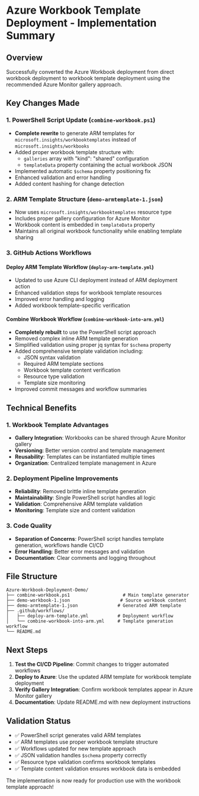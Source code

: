 # Azure Workbook Template Deployment - Implementation Summary

## Overview
Successfully converted the Azure Workbook deployment from direct workbook deployment to workbook template deployment using the recommended Azure Monitor gallery approach.

## Key Changes Made

### 1. PowerShell Script Update (`combine-workbook.ps1`)
- **Complete rewrite** to generate ARM templates for `microsoft.insights/workbooktemplates` instead of `microsoft.insights/workbooks`
- Added proper workbook template structure with:
  - `galleries` array with "kind": "shared" configuration
  - `templateData` property containing the actual workbook JSON
- Implemented automatic `$schema` property positioning fix
- Enhanced validation and error handling
- Added content hashing for change detection

### 2. ARM Template Structure (`demo-armtemplate-1.json`)
- Now uses `microsoft.insights/workbooktemplates` resource type
- Includes proper gallery configuration for Azure Monitor
- Workbook content is embedded in `templateData` property
- Maintains all original workbook functionality while enabling template sharing

### 3. GitHub Actions Workflows

#### Deploy ARM Template Workflow (`deploy-arm-template.yml`)
- Updated to use Azure CLI deployment instead of ARM deployment action
- Enhanced validation steps for workbook template resources
- Improved error handling and logging
- Added workbook template-specific verification

#### Combine Workbook Workflow (`combine-workbook-into-arm.yml`)
- **Completely rebuilt** to use the PowerShell script approach
- Removed complex inline ARM template generation
- Simplified validation using proper jq syntax for `$schema` property
- Added comprehensive template validation including:
  - JSON syntax validation
  - Required ARM template sections
  - Workbook template content verification
  - Resource type validation
  - Template size monitoring
- Improved commit messages and workflow summaries

## Technical Benefits

### 1. Workbook Template Advantages
- **Gallery Integration**: Workbooks can be shared through Azure Monitor gallery
- **Versioning**: Better version control and template management
- **Reusability**: Templates can be instantiated multiple times
- **Organization**: Centralized template management in Azure

### 2. Deployment Pipeline Improvements
- **Reliability**: Removed brittle inline template generation
- **Maintainability**: Single PowerShell script handles all logic
- **Validation**: Comprehensive ARM template validation
- **Monitoring**: Template size and content validation

### 3. Code Quality
- **Separation of Concerns**: PowerShell script handles template generation, workflows handle CI/CD
- **Error Handling**: Better error messages and validation
- **Documentation**: Clear comments and logging throughout

## File Structure
```
Azure-Workbook-Deployment-Demo/
├── combine-workbook.ps1                    # Main template generator
├── demo-workbook-1.json                   # Source workbook content
├── demo-armtemplate-1.json               # Generated ARM template
├── .github/workflows/
│   ├── deploy-arm-template.yml           # Deployment workflow
│   └── combine-workbook-into-arm.yml     # Template generation workflow
└── README.md
```

## Next Steps
1. **Test the CI/CD Pipeline**: Commit changes to trigger automated workflows
2. **Deploy to Azure**: Use the updated ARM template for workbook template deployment
3. **Verify Gallery Integration**: Confirm workbook templates appear in Azure Monitor gallery
4. **Documentation**: Update README.md with new deployment instructions

## Validation Status
- ✅ PowerShell script generates valid ARM templates
- ✅ ARM templates use proper workbook template structure
- ✅ Workflows updated for new template approach
- ✅ JSON validation handles `$schema` property correctly
- ✅ Resource type validation confirms workbook templates
- ✅ Template content validation ensures workbook data is embedded

The implementation is now ready for production use with the workbook template approach!